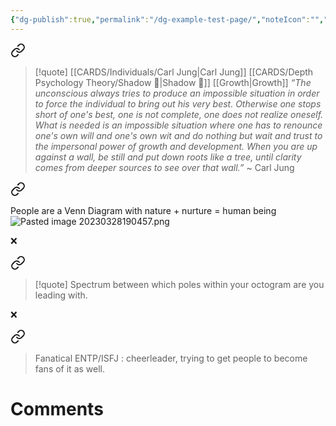 ```yaml
---
{"dg-publish":true,"permalink":"/dg-example-test-page/","noteIcon":"","created":"2023-04-20T09:25:22.630+02:00","updated":"2023-04-20T10:02:22.933+02:00"}
---
```




<div class="transclusion internal-embed is-loaded"><a class="markdown-embed-link" href="/cards/individuals/carl-jung/#f56118" aria-label="Open link"><svg xmlns="http://www.w3.org/2000/svg" width="24" height="24" viewBox="0 0 24 24" fill="none" stroke="currentColor" stroke-width="2" stroke-linecap="round" stroke-linejoin="round" class="svg-icon lucide-link"><path d="M10 13a5 5 0 0 0 7.54.54l3-3a5 5 0 0 0-7.07-7.07l-1.72 1.71"></path><path d="M14 11a5 5 0 0 0-7.54-.54l-3 3a5 5 0 0 0 7.07 7.07l1.71-1.71"></path></svg></a><div class="markdown-embed">



> [!quote] [[CARDS/Individuals/Carl Jung\|Carl Jung]] [[CARDS/Depth Psychology Theory/Shadow 👤\|Shadow 👤]] [[Growth\|Growth]] 
> *“The unconscious always tries to produce an impossible situation in order to force the individual to bring out his very best. Otherwise one stops short of one's best, one is not complete, one does not realize oneself. What is needed is an impossible situation where one has to renounce one's own will and one's own wit and do nothing but wait and trust to the impersonal power of growth and development. When you are up against a wall, be still and put down roots like a tree, until clarity comes from deeper sources to see over that wall.”* ~ Carl Jung 

</div></div>



<div class="transclusion internal-embed is-loaded"><a class="markdown-embed-link" href="/sources/contents/difference-between-ud-and-sd-c-s-joseph/#a9a198" aria-label="Open link"><svg xmlns="http://www.w3.org/2000/svg" width="24" height="24" viewBox="0 0 24 24" fill="none" stroke="currentColor" stroke-width="2" stroke-linecap="round" stroke-linejoin="round" class="svg-icon lucide-link"><path d="M10 13a5 5 0 0 0 7.54.54l3-3a5 5 0 0 0-7.07-7.07l-1.72 1.71"></path><path d="M14 11a5 5 0 0 0-7.54-.54l-3 3a5 5 0 0 0 7.07 7.07l1.71-1.71"></path></svg></a><div class="markdown-embed">



People are a Venn Diagram with nature + nurture = human being
![Pasted image 20230328190457.png](/img/user/EXTRAS/Images/Pasted%20image%2020230328190457.png) 

</div></div>


❌

<div class="transclusion internal-embed is-loaded"><a class="markdown-embed-link" href="/sources/contents/difference-between-ud-and-sd-c-s-joseph/#233bf2" aria-label="Open link"><svg xmlns="http://www.w3.org/2000/svg" width="24" height="24" viewBox="0 0 24 24" fill="none" stroke="currentColor" stroke-width="2" stroke-linecap="round" stroke-linejoin="round" class="svg-icon lucide-link"><path d="M10 13a5 5 0 0 0 7.54.54l3-3a5 5 0 0 0-7.07-7.07l-1.72 1.71"></path><path d="M14 11a5 5 0 0 0-7.54-.54l-3 3a5 5 0 0 0 7.07 7.07l1.71-1.71"></path></svg></a><div class="markdown-embed">



> [!quote]
> Spectrum between which poles within your octogram are you leading with. 

</div></div>

❌

<div class="transclusion internal-embed is-loaded"><a class="markdown-embed-link" href="/sources/contents/difference-between-ud-and-sd-c-s-joseph/#748f79" aria-label="Open link"><svg xmlns="http://www.w3.org/2000/svg" width="24" height="24" viewBox="0 0 24 24" fill="none" stroke="currentColor" stroke-width="2" stroke-linecap="round" stroke-linejoin="round" class="svg-icon lucide-link"><path d="M10 13a5 5 0 0 0 7.54.54l3-3a5 5 0 0 0-7.07-7.07l-1.72 1.71"></path><path d="M14 11a5 5 0 0 0-7.54-.54l-3 3a5 5 0 0 0 7.07 7.07l1.71-1.71"></path></svg></a><div class="markdown-embed">



> Fanatical ENTP/ISFJ : cheerleader, trying to get people to become fans of it as well. 

</div></div>


# Comments 
<script src="https://utteranc.es/client.js"
        repo="Heart4sides/Comment_Section"
        issue-term="pathname"
        theme="gruvbox-dark"
        crossorigin="anonymous"
        async>
</script>